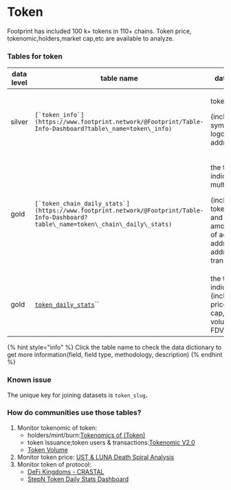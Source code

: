 # Token

Footprint has included 100 k+ tokens in 110+ chains. Token price, tokenomic,holders,market cap,etc are available to analyze.

### Tables for token

| data level | table name                                                                                                                            | data contents                                                                                                                                                  |
| ---------- | ------------------------------------------------------------------------------------------------------------------------------------- | -------------------------------------------------------------------------------------------------------------------------------------------------------------- |
| silver     | ``[`token_info`](https://www.footprint.network/@Footprint/Table-Info-Dashboard?table\_name=token\_info)``                             | <p>token basic info</p><p>(including token symbol, logo,token address,etc)</p>                                                                                 |
| gold       | ``[`token_chain_daily_stats`](https://www.footprint.network/@Footprint/Table-Info-Dashboard?table\_name=token\_chain\_daily\_stats)`` | <p>the token daily indicators on multiple chains</p><p>(including tokenomic,mint and burn amount, number of active address/ new address/ transactions,etc)</p> |
| gold       | [`token_daily_stats`](https://www.footprint.network/@Footprint/Table-Info-Dashboard?table\_name=token\_daily\_stats)``                | the token daily indicators (including token price,market cap,trade volume, FDV,supply,etc )                                                                    |

{% hint style="info" %}
Click the table name to check the data dictionary to get more information(field, field type, methodology, description)
{% endhint %}

### Known issue

The unique key for joining datasets is `token_slug`**.**

### How do communities use those tables?

1. Monitor tokenomic of token:
   * holders/mint/burn:[Tokenomics of (Token)](https://www.footprint.network/guest/dashboard/aa971726-d7a8-4963-8001-a83a4222741e?token\_address=0x26193c7fa4354ae49ec53ea2cebc513dc39a10aa)
   * token Issuance;token users & transactions:[Tokenomic V2.0](https://www.footprint.network/guest/dashboard/3e0d4c65-ac84-4cea-a5d0-a2b1aa67f04d?token\_name=hashland-coin)
   * [Token Volume](https://www.footprint.network/guest/dashboard/652af0c2-083b-43a2-83d8-fa2cbb61ab1e?date\_range=2021-10-01\~2021-10-31\&symbol=luna)
2. Monitor token price: [UST & LUNA Death Spiral Analysis](https://www.footprint.network/guest/dashboard/6a8a2d49-ea37-41bf-b5df-8c028ed97bc2?back\_url=https%3A%2F%2Fwww.footprint.network%2F%40Footprint%2FTable-Info-Dashboard%3Ftable\_name%3Dtoken\_chain\_daily\_stats)
3. Monitor token of protocol:
   * [DeFi Kingdoms - CRASTAL](https://www.footprint.network/guest/dashboard/729e9417-199e-44dc-961f-e8b72df957d0?gamefi\_name=defi-kingdoms\&chain=DFK\&token=DeFi%20Kingdoms%20Crystal)
   * [StepN Token Daily Stats Dashboard](https://www.footprint.network/guest/dashboard/9d4750e5-90ba-4f97-a661-b46219bc5dd5?series\_date=past90days)
